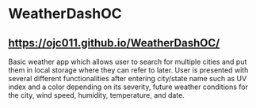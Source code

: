 # WeatherDashOC

##  https://ojc011.github.io/WeatherDashOC/

Basic weather app which allows user to search for multiple cities and put them in local storage where they can refer to later. User is presented with several different functionalities after entering city/state name such as UV index and a color depending on its severity, future weather conditions for the city, wind speed, humidity, temperature, and date.
